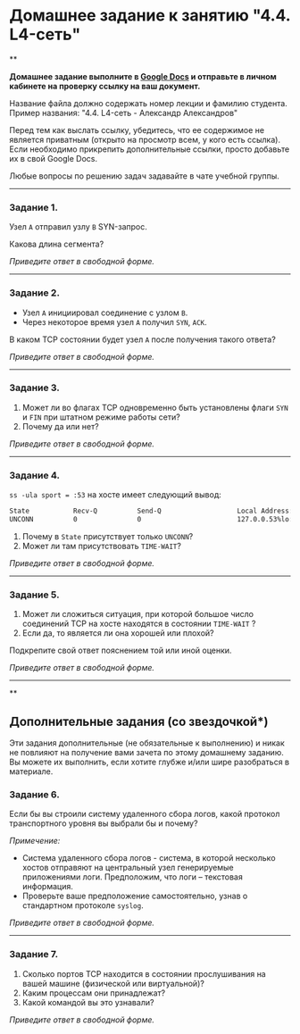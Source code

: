 # Домашнее задание к занятию "4.4. L4-сеть"

**

**Домашнее задание выполните в [Google Docs](https://docs.google.com/) и отправьте в личном кабинете на проверку ссылку на ваш документ.** 

Название файла должно содержать номер лекции и фамилию студента. Пример названия: "4.4. L4-сеть - Александр Александров"

Перед тем как выслать ссылку, убедитесь, что ее содержимое не является приватным (открыто на просмотр всем, у кого есть ссылка). Если необходимо прикрепить дополнительные ссылки, просто добавьте их в свой Google Docs.

Любые вопросы по решению задач задавайте в чате учебной группы.

---

### Задание 1. 

Узел `А` отправил узлу `В` SYN-запрос.

Какова длина сегмента?

*Приведите ответ в свободной форме.*

---

### Задание 2. 

- Узел `А` инициировал соединение с узлом `В`.
- Через некоторое время узел `А` получил `SYN`, `ACK`.

В каком TCP состоянии будет  узел `А` после получения такого ответа?

*Приведите ответ в свободной форме.*

---

### Задание 3. 

1. Может ли во флагах TCP одновременно быть установлены флаги `SYN` и `FIN` при штатном режиме работы сети?
2. Почему да или нет?

*Приведите ответ в свободной форме.*

---

### Задание 4. 

`ss -ula sport = :53` на хосте имеет следующий вывод:

```bash
State           Recv-Q          Send-Q                   Local Address:Port                     Peer Address:Port          Process
UNCONN          0               0                        127.0.0.53%lo:domain                        0.0.0.0:*
```

1. Почему в `State` присутствует только `UNCONN`?
2. Может ли там присутствовать `TIME-WAIT`?

*Приведите ответ в свободной форме.*

---

### Задание 5. 

1. Может ли сложиться ситуация, при которой большое число соединений TCP на хосте находятся в состоянии `TIME-WAIT`  ?
2. Если да, то является ли она хорошей или плохой?

Подкрепите свой ответ пояснением той или иной оценки.

*Приведите ответ в свободной форме.*

---

**

## Дополнительные задания (со звездочкой*)
Эти задания дополнительные (не обязательные к выполнению) и никак не повлияют на получение вами зачета по этому домашнему заданию. Вы можете их выполнить, если хотите глубже и/или шире разобраться в материале.


### Задание 6. 

Если бы вы строили систему удаленного сбора логов, какой протокол транспортного уровня вы выбрали бы и почему?

_Примечение:_ 
- Система удаленного сбора логов - система, в которой несколько хостов отправяют на центральный узел генерируемые приложениями логи.  Предположим, что логи – текстовая информация. 
- Проверьте ваше предположение самостоятельно, узнав о стандартном протоколе `syslog`.

*Приведите ответ в свободной форме.*

---

### Задание 7. 

1. Сколько портов TCP находится в состоянии прослушивания на вашей машине (физической или виртуальной)?
2. Каким процессам они принадлежат?
3. Какой командой вы это узнавали?

*Приведите ответ в свободной форме.*
